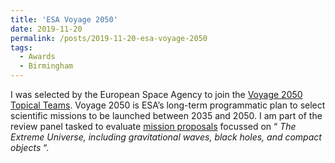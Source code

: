 ```yaml
---
title: 'ESA Voyage 2050'
date: 2019-11-20
permalink: /posts/2019-11-20-esa-voyage-2050
tags:
  - Awards
  - Birmingham
---
```


I was selected by the European Space Agency to join the [Voyage 2050 Topical Teams](<https://www.cosmos.esa.int/web/voyage-2050/topical-teams>). Voyage 2050 is ESA’s long-term programmatic plan to select scientific missions to be launched between 2035 and 2050. I am part of the review panel tasked to evaluate [mission proposals](<https://www.cosmos.esa.int/web/voyage-2050/white-papers>) focussed on “ _The Extreme Universe, including gravitational waves, black holes, and compact objects_ “.

